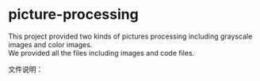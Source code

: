 # picture-processing

This project provided two kinds of pictures processing including grayscale images and color images.
<br>
We provided all the files including images and code files.<br>

文件说明：
